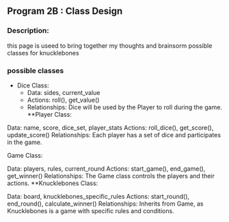 ## Program 2B : Class Design

### Description: 

this page is useed to bring together my thoughts and brainsorm possible classes for  knucklebones 

### possible classes

- Dice Class:
  - Data: sides, current_value
  - Actions: roll(), get_value()
  - Relationships: Dice will be used by the Player to roll during the game.
**Player Class:

Data: name, score, dice_set, player_stats
Actions: roll_dice(), get_score(), update_score()
Relationships: Each player has a set of dice and participates in the game.

Game Class:

Data: players, rules, current_round
Actions: start_game(), end_game(), get_winner()
Relationships: The Game class controls the players and their actions.
**Knucklebones Class:

Data: board, knucklebones_specific_rules
Actions: start_round(), end_round(), calculate_winner()
Relationships: Inherits from Game, as Knucklebones is a game with specific rules and conditions.
